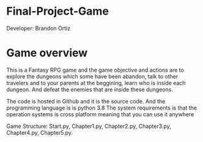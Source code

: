 # Final-Project-Game
Developer: Brandon Ortiz
# Game overview
This is a Fantasy RPG game and the game objective and actions are to explore the dungeons which some have been abandon, talk to other travelers and to your parents at the beggining, learn who is inside each dungeon. And defeat the enemies that are inside these dungeons.

The code is hosted in Github and it is the source code. And the programming language is is python 3.8
The system requirements is that the operation systems is cross platform meaning that you can use it anywhere   

Game Structure: Start.py, Chapter1.py, Chapter2.py, Chapter3.py, Chapter4.py, Chapter5.py.


